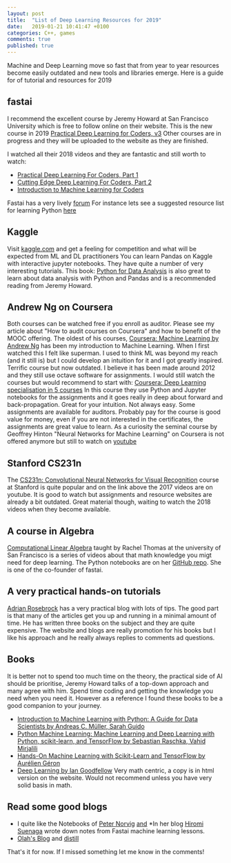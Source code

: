 ```yaml
---
layout: post
title:  "List of Deep Learning Resources for 2019"
date:   2019-01-21 10:41:47 +0100
categories: C++, games
comments: true
published: true
---
```

<div class="message">
Machine and Deep Learning move so fast that from year to year resources become easily outdated and new tools and libraries emerge. Here is a guide for of tutorial and resources for 2019
</div>

## fastai

I recommend the excellent course by Jeremy Howard at San Francisco University which is free to follow online on their website. This is the new course in 2019
[Practical Deep Learning for Coders, v3](https://course.fast.ai)
Other courses are in progress and they will be uploaded to the website as they are finished.

I watched all their 2018 videos and they are fantastic and still worth to watch:
* [Practical Deep Learning For Coders, Part 1](http://course18.fast.ai)
* [Cutting Edge Deep Learning For Coders, Part 2](http://course18.fast.ai/part2.html)
* [Introduction to Machine Learning for Coders](http://course18.fast.ai/ml.html)

Fastai has a very lively [forum](https://forums.fast.ai)
For instance lets see a suggested resource list for learning Python [here](https://forums.fast.ai/t/recommended-python-learning-resources/26888)

## Kaggle

Visit [kaggle.com]() and get a feeling for competition and what will be expected from ML and DL practitioners
You can learn Pandas on Kaggle with interactive jupyter notebooks. They have quite a number of very interesting tutorials.
This book: [Python for Data Analysis](http://wesmckinney.com/pages/book.html) is also great to learn about data analysis with Python and Pandas and is a recommended reading from Jeremy Howard.

## Andrew Ng on Coursera

Both courses can be watched free if you enroll as auditor. Please see my article about "How to audit courses on Coursera" and how to benefit of the MOOC offering.
The oldest of his courses, [Coursera: Machine Learning by Andrew Ng](https://www.coursera.org/learn/machine-learning) has been my introduction to Machine Learning. When I first watched this I felt like superman. I used to think ML was beyond my reach (and it still is) but I could develop an intuition for it and I got greatly inspired.
Terrific course but now outdated. I believe it has been made around 2012 and they still use octave software for assignments. I would still watch the courses but would recommend to start with: 
[Coursera: Deep Learning specialisation in 5 courses](https://www.coursera.org/specializations/deep-learning)
In this course they use Python and Jupyter notebooks for the assignments and it goes really in deep about forward and back-propagation. Great for your intuition. Not always easy. Some assignments are available for auditors. Probably pay for the course is good value for money, even if you are not interested in the certificates, the assignments are great value to learn.
As a curiosity the seminal course by Geoffrey Hinton "Neural Networks for Machine Learning" on Coursera is not offered anymore but still to watch on [youtube](https://www.youtube.com/watch?v=OVwEeSsSCHE&t=0s&index=2&list=PLLssT5z_DsK_gyrQ_biidwvPYCRNGI3iv)

## Stanford CS231n

The [CS231n: Convolutional Neural Networks for Visual Recognition](http://cs231n.stanford.edu) course at Stanford is quite popular and on the link above the 2017 videos are on youtube. It is good to watch but assignments and resource websites are already a bit outdated. Great material though, waiting to watch the 2018 videos when they become available.

## A course in Algebra 

[Computational Linear Algebra](https://www.youtube.com/playlist?list=PLtmWHNX-gukIc92m1K0P6bIOnZb-mg0hY) taught by Rachel Thomas at the university of San Francisco is a series of videos about that math knowledge you migt need for deep learning. The Python notebooks are on her [GitHub repo](https://github.com/fastai/numerical-linear-algebra). She is one of the co-founder of fastai.

## A very practical hands-on tutorials
[Adrian Rosebrock](https://www.pyimagesearch.com) has a very practical blog with lots of tips. The good part is that many of the articles get you up and running in a minimal amount of time. He has written three books on the subject and they are quite expensive. The website and blogs are really promotion for his books but I like his approach and he really always replies to comments ad questions. 

## Books
It is better not to spend too much time on the theory, the practical side of AI should be prioritise, Jeremy Howard talks of a top-down approach and many agree with him. Spend time coding and getting the knowledge you need when you need it. However as a reference I found these books to be a good companion to your journey.
* [Introduction to Machine Learning with Python: A Guide for Data Scientists by Andreas C. Müller, Sarah Guido](https://www.oreilly.com/library/view/introduction-to-machine/9781449369880/)
* [Python Machine Learning: Machine Learning and Deep Learning with Python, scikit-learn, and TensorFlow by Sebastian Raschka, Vahid Mirjalili](https://www.packtpub.com/big-data-and-business-intelligence/python-machine-learning-second-edition)
* [Hands-On Machine Learning with Scikit-Learn and TensorFlow by Aurélien Géron](http://shop.oreilly.com/product/0636920052289.do)
* [Deep Learning by Ian Goodfellow](https://www.deeplearningbook.org) Very math centric, a copy is in html version on the website. Would not recommend unless you have very solid basis in math.

## Read some good blogs
* I quite like the Notebooks of [Peter Norvig](http://nbviewer.jupyter.org/url/norvig.com/ipython/ProbabilityParadox.ipynb)
[and](http://norvig.com/ipython/)
*In her blog [Hiromi Suenaga](https://medium.com/@hiromi_suenaga/machine-learning-1-lesson-12-6c2512e005a3) wrote down notes from Fastai machine learning lessons.
* [Olah's Blog](http://colah.github.io)
and [distill](https://distill.pub/2018/building-blocks/)

That's it for now. If I missed something let me know in the comments! 



